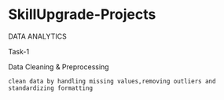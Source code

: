 # SkillUpgrade-Projects
DATA ANALYTICS

Task-1

Data Cleaning & Preprocessing

    clean data by handling missing values,removing outliers and standardizing formatting
